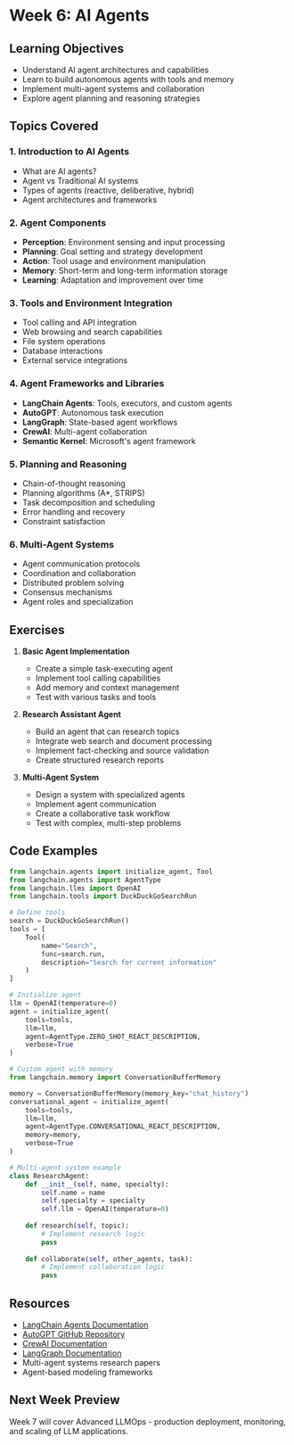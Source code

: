 # Week 6: AI Agents

## Learning Objectives
- Understand AI agent architectures and capabilities
- Learn to build autonomous agents with tools and memory
- Implement multi-agent systems and collaboration
- Explore agent planning and reasoning strategies

## Topics Covered

### 1. Introduction to AI Agents
- What are AI agents?
- Agent vs Traditional AI systems
- Types of agents (reactive, deliberative, hybrid)
- Agent architectures and frameworks

### 2. Agent Components
- **Perception**: Environment sensing and input processing
- **Planning**: Goal setting and strategy development
- **Action**: Tool usage and environment manipulation
- **Memory**: Short-term and long-term information storage
- **Learning**: Adaptation and improvement over time

### 3. Tools and Environment Integration
- Tool calling and API integration
- Web browsing and search capabilities
- File system operations
- Database interactions
- External service integrations

### 4. Agent Frameworks and Libraries
- **LangChain Agents**: Tools, executors, and custom agents
- **AutoGPT**: Autonomous task execution
- **LangGraph**: State-based agent workflows
- **CrewAI**: Multi-agent collaboration
- **Semantic Kernel**: Microsoft's agent framework

### 5. Planning and Reasoning
- Chain-of-thought reasoning
- Planning algorithms (A*, STRIPS)
- Task decomposition and scheduling
- Error handling and recovery
- Constraint satisfaction

### 6. Multi-Agent Systems
- Agent communication protocols
- Coordination and collaboration
- Distributed problem solving
- Consensus mechanisms
- Agent roles and specialization

## Exercises

1. **Basic Agent Implementation**
   - Create a simple task-executing agent
   - Implement tool calling capabilities
   - Add memory and context management
   - Test with various tasks and tools

2. **Research Assistant Agent**
   - Build an agent that can research topics
   - Integrate web search and document processing
   - Implement fact-checking and source validation
   - Create structured research reports

3. **Multi-Agent System**
   - Design a system with specialized agents
   - Implement agent communication
   - Create a collaborative task workflow
   - Test with complex, multi-step problems

## Code Examples

```python
from langchain.agents import initialize_agent, Tool
from langchain.agents import AgentType
from langchain.llms import OpenAI
from langchain.tools import DuckDuckGoSearchRun

# Define tools
search = DuckDuckGoSearchRun()
tools = [
    Tool(
        name="Search",
        func=search.run,
        description="Search for current information"
    )
]

# Initialize agent
llm = OpenAI(temperature=0)
agent = initialize_agent(
    tools=tools,
    llm=llm,
    agent=AgentType.ZERO_SHOT_REACT_DESCRIPTION,
    verbose=True
)

# Custom agent with memory
from langchain.memory import ConversationBufferMemory

memory = ConversationBufferMemory(memory_key="chat_history")
conversational_agent = initialize_agent(
    tools=tools,
    llm=llm,
    agent=AgentType.CONVERSATIONAL_REACT_DESCRIPTION,
    memory=memory,
    verbose=True
)

# Multi-agent system example
class ResearchAgent:
    def __init__(self, name, specialty):
        self.name = name
        self.specialty = specialty
        self.llm = OpenAI(temperature=0)
    
    def research(self, topic):
        # Implement research logic
        pass
    
    def collaborate(self, other_agents, task):
        # Implement collaboration logic
        pass
```

## Resources
- [LangChain Agents Documentation](https://docs.langchain.com/docs/components/agents/)
- [AutoGPT GitHub Repository](https://github.com/Significant-Gravitas/AutoGPT)
- [CrewAI Documentation](https://docs.crewai.com/)
- [LangGraph Documentation](https://langchain-ai.github.io/langgraph/)
- Multi-agent systems research papers
- Agent-based modeling frameworks

## Next Week Preview
Week 7 will cover Advanced LLMOps - production deployment, monitoring, and scaling of LLM applications.
